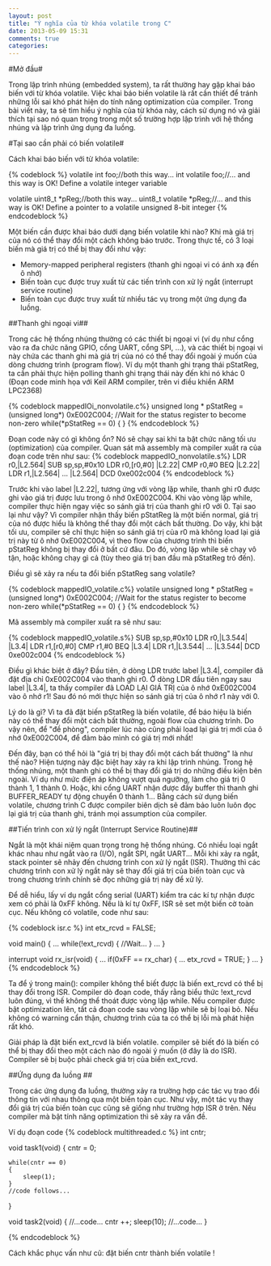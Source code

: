```yaml
---
layout: post
title: "Ý nghĩa của từ khóa volatile trong C" 
date: 2013-05-09 15:31
comments: true
categories: 
---
```


#Mở đầu#

Trong lập trình nhúng (embedded system), ta rất thường hay gặp khai báo biến với từ khóa volatile. Việc khai báo biến volatile là rất cần thiết để tránh những lỗi sai khó phát hiện do tính năng optimization của compiler. Trong bài viết này, ta sẽ tìm hiểu ý nghĩa của từ khóa này, cách sử dụng nó và giải thích tại sao nó quan trọng trong một số trường hợp lập trình với hệ thống nhúng và lập trình ứng dụng đa luồng.  

#Tại sao cần phải có biến volatile#

Cách khai báo biến với từ khóa volatile:

{% codeblock %}
volatile int foo;//both this way...
int volatile foo;//... and this way is OK! Define a volatile integer variable

volatile uint8_t *pReg;//both this way...
uint8_t volatile *pReg;//... and this way is OK! Define a pointer to a volatile unsigned 8-bit integer
{% endcodeblock %}

Một biến cần được khai báo dưới dạng biến volatile khi nào? Khi mà giá trị của nó có thể thay đổi một cách không báo trước. Trong thực tế, có 3 loại biến mà giá trị có thể bị thay đổi như vậy: 

+ Memory-mapped peripheral registers (thanh ghi ngoại vi có ánh xạ đến ô nhớ)
+ Biến toàn cục được truy xuất từ các tiến trình con xử lý ngắt (interrupt service routine)
+ Biến toàn cục được truy xuất từ nhiều tác vụ trong một ứng dụng đa luồng. 

##Thanh ghi ngoại vi##

Trong các hệ thống nhúng thường có các thiết bị ngoại vi (ví dụ như cổng vào ra đa chức năng GPIO, cổng UART, cổng SPI, ...), và các thiết bị ngoại vi này chứa các thanh ghi mà giá trị của nó có thể thay đổi ngoài ý muốn của dòng chương trình (program flow). Ví dụ một thanh ghi trạng thái pStatReg, ta cần phải thực hiện polling thanh ghi trạng thái này đến khi nó khác 0 
(Đoạn code minh họa với Keil ARM compiler, trên vi điều khiển ARM LPC2368)

{% codeblock mappedIOi_nonvolatile.c%}
unsigned long * pStatReg = (unsigned long*) 0xE002C004;
//Wait for the status register to become non-zero
while(*pStatReg == 0) { }
{% endcodeblock %}

Đoạn code này có gì không ổn? Nó sẽ chạy sai khi ta bật chức năng tối ưu (optimization) của compiler. 
Quan sát mã assembly mà compiler xuất ra của đoạn code trên như sau: 
{% codeblock mappedIO_nonvolatile.s%}
        LDR      r0,|L2.564|
        SUB      sp,sp,#0x10
        LDR      r0,[r0,#0]
|L2.22|
        CMP      r0,#0
        BEQ      |L2.22|
        LDR      r1,|L2.564|
...
|L2.564|
        DCD      0xe002c004
{% endcodeblock %}

Trước khi vào label |L2.22|, tương ứng với vòng lặp while, thanh ghi r0 được ghi vào giá trị được lưu trong ô nhớ 0xE002C004. Khi vào vòng lặp while, compiler thực hiện ngay việc so sánh giá trị của thanh ghi r0 với 0. Tại sao lại như vậy? Vì compiler nhận thấy biến pStatReg là một biến normal, giá trị của nó được hiểu là không thể thay đổi một cách bất thường. Do vậy, khi bật tối ưu, compiler sẽ chỉ thực hiện so sánh giá trị của r0 mà không load lại giá trị này từ ô nhớ 0xE002C004, vì theo flow của chương trình thì biến pStatReg không bị thay đổi ở bất cứ đâu. Do đó, vòng lặp while sẽ chạy vô tận, hoặc không chạy gì cả (tùy theo giá trị ban đầu mà pStatReg trỏ đến). 

Điều gì sẽ xảy ra nếu ta đổi biến pStatReg sang volatile? 

{% codeblock mappedIO_volatile.c%}
volatile unsigned long * pStatReg = (unsigned long*) 0xE002C004;
//Wait for the status register to become non-zero
while(*pStatReg == 0) { }
{% endcodeblock %}

Mã assembly mà compiler xuất ra sẽ như sau: 

{% codeblock mappedIO_volatile.s%}
	SUB      sp,sp,#0x10
        LDR      r0,|L3.544|
|L3.4|
        LDR      r1,[r0,#0]
        CMP      r1,#0
        BEQ      |L3.4|
        LDR      r1,|L3.544|
...
|L3.544|
        DCD      0xe002c004
{% endcodeblock %}

Điều gì khác biệt ở đây? Đầu tiên, ở dòng LDR trước label |L3.4|, compiler đã đặt địa chỉ 0xE002C004 vào thanh ghi r0. Ở dòng LDR đầu tiên ngay sau label |L3.4|, ta thấy compiler đã LOAD LẠI GIÁ TRỊ của ô nhớ 0xE002C004 vào ô nhớ r1! Sau đó nó mới thực hiện so sánh giá trị của ô nhớ r1 này với 0.  

Lý do là gì? Vì ta đã đặt biến pStatReg là biến volatile, để báo hiệu là biến này có thể thay đổi một cách bất thường, ngoài flow của chương trình. Do vậy nên, để "đề phòng", compiler lúc nào cũng phải load lại giá trị mới của ô nhớ 0xE002C004, để đảm bảo mình có giá trị mới nhất! 

Đến đây, bạn có thể hỏi là "giá trị bị thay đổi một cách bất thường" là như thế nào? Hiện tượng này đặc biệt hay xảy ra khi lập trình nhúng.  Trong hệ thống nhúng, một thanh ghi có thể bị thay đổi giá trị do những điều kiện bên ngoài. Ví dụ như mức điện áp không vượt quá ngưỡng, làm cho giá trị 0 thành 1, 1 thành 0. Hoặc, khi cổng UART nhận được đầy buffer thì thanh ghi BUFFER_READY tự động chuyển 0 thành 1... Bằng cách sử dụng biến volatile, chương trình C được compiler biên dịch sẽ đảm bảo luôn luôn đọc lại giá trị của thanh ghi, tránh mọi assumption của compiler.  

##Tiến trình con xử lý ngắt (Interrupt Service Routine)##  

Ngắt là một khái niệm quan trọng trong hệ thống nhúng. Có nhiều loại ngắt khác nhau như ngắt vào ra (I/O), ngắt SPI, ngắt UART... Mỗi khi xảy ra ngắt, stack pointer sẽ nhảy đến chương trình con xử lý ngắt (ISR). Thường thì các chương trình con xử lý ngắt này sẽ thay đổi giá trị của biến toàn cục và trong chương trình chính sẽ đọc những giá trị này để xử lý.

Để dễ hiểu, lấy ví dụ ngắt cổng serial (UART) kiểm tra các kí tự nhận được xem có phải là 0xFF không. Nếu là kí tự 0xFF, ISR sẽ set một biến cờ toàn cục. Nếu không có volatile, code như sau: 

{% codeblock isr.c %}
int etx_rcvd = FALSE;

void main()
{
	...
	while(!ext_rcvd)
	{
		//Wait...
	}
	...
}

interrupt void rx_isr(void)
{
	...
	if(0xFF == rx_char)
	{
		...
		etx_rcvd = TRUE;
	}
	...
}
{% endcodeblock %}

Ta để ý trong main(): compiler không thể biết được là biến ext_rcvd có thể bị thay đổi trong ISR. Compiler dò đoạn code, thấy rằng biểu thức !ext_rcvd luôn đúng, vì thế không thể thoát được vòng lặp while. Nếu compiler được bật optimization lên, tất cả đoạn code sau vòng lặp while sẽ bị loại bỏ. Nếu không có warning cẩn thận, chương trình của ta có thể bị lỗi mà phát hiện rất khó. 

Giải pháp là đặt biến ext_rcvd là biến volatile. compiler sẽ biết đó là biến có thể bị thay đổi theo một cách nào đó ngoài ý muốn (ở đây là do ISR). Compiler sẽ bị buộc phải check giá trị của biến ext_rcvd. 

##Ứng dụng đa luồng ##

Trong các ứng dụng đa luồng, thường xảy ra trường hợp các tác vụ trao đổi thông tin với nhau thông qua một biến toàn cục. Như vậy, một tác vụ thay đổi giá trị của biến toàn cục cũng sẽ giống như trường hợp ISR ở trên. Nếu compiler mà bật tính năng optimization thì sẽ xảy ra vấn đề. 

Ví dụ đoạn code 
{% codeblock multithreaded.c %}
int cntr;

void task1(void)
{
	cntr = 0;
	
	while(cntr == 0)
	{
		sleep(1);
	}
	//code follows...
}

void task2(void)
{
	//...code...
	cntr ++;
	sleep(10);
	//...code...
}

{% endcodeblock %}

Cách khắc phục vấn như cũ: đặt biến cntr thành biến volatile !  
